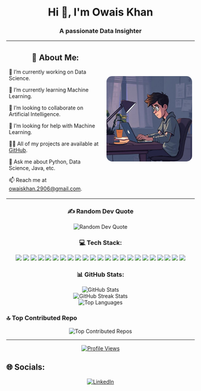<h1 align="center">Hi 👋, I'm Owais Khan</h1>
<h3 align="center">A passionate Data Insighter</h3>

<div align="center">
  <table>
    <tr>
      <td>
        <h2 align="center">💫 About Me:</h2>
        <p>🔭 I’m currently working on Data Science. </p>
        <p>🌱 I’m currently learning Machine Learning.</p>
        <p>👯 I’m looking to collaborate on Artificial Intelligence.     </p>
        <p>🤝 I’m looking for help with Machine Learning.</p>
        <p>👨‍💻 All of my projects are available at <a href="https://github.com/Owaiskhan-29">GitHub</a>.</p>
        <p>💬 Ask me about Python, Data Science, Java, etc.</p>
        <p>📫 Reach me at <a href="mailto:owaiskhan.2906@gmail.com">owaiskhan.2906@gmail.com</a>.</p>
      </td>
      <td>
        <img src="https://github.com/Owaiskhan-29/Owaiskhan-29/blob/main/569606d2-409b-465f-8f2d-6ef16edd71b1.jpeg?raw=true" alt="Coder Image" style="border-radius: 15px;">
      </td>
    </tr>
  </table>
</div>




<h3 align="center">✍️ Random Dev Quote</h3>
<div align="center">
  <img src="https://quotes-github-readme.vercel.app/api?type=horizontal&theme=tokyonight" alt="Random Dev Quote">
</div>

<h3 align="center"> 💻 Tech Stack:</h3>
<div align="center">
  <img src="https://img.shields.io/badge/python-3670A0?style=for-the-badge&logo=python&logoColor=ffdd54">
  <img src="https://img.shields.io/badge/java-%23ED8B00.svg?style=for-the-badge&logo=openjdk&logoColor=white">
  <img src="https://img.shields.io/badge/c++-%2300599C.svg?style=for-the-badge&logo=c%2B%2B&logoColor=white">
  <img src="https://img.shields.io/badge/AWS-%23FF9900.svg?style=for-the-badge&logo=amazon-aws&logoColor=white">
  <img src="https://img.shields.io/badge/opencv-%23white.svg?style=for-the-badge&logo=opencv&logoColor=white">
  <img src="https://img.shields.io/badge/django-%23092E20.svg?style=for-the-badge&logo=django&logoColor=white">
  <img src="https://img.shields.io/badge/snowflake-%2329B5E8.svg?style=for-the-badge&logo=snowflake&logoColor=white">
  <img src="https://img.shields.io/badge/flask-%23000.svg?style=for-the-badge&logo=flask&logoColor=white">
  <img src="https://img.shields.io/badge/firebase-a08021?style=for-the-badge&logo=firebase&logoColor=ffcd34">
  <img src="https://img.shields.io/badge/mysql-4479A1.svg?style=for-the-badge&logo=mysql&logoColor=white">
  <img src="https://img.shields.io/badge/MongoDB-%234ea94b.svg?style=for-the-badge&logo=mongodb&logoColor=white">
  <img src="https://img.shields.io/badge/Keras-%23D00000.svg?style=for-the-badge&logo=Keras&logoColor=white">
  <img src="https://img.shields.io/badge/Matplotlib-%23ffffff.svg?style=for-the-badge&logo=Matplotlib&logoColor=black">
  <img src="https://img.shields.io/badge/mlflow-%23d9ead3.svg?style=for-the-badge&logo=numpy&logoColor=blue">
  <img src="https://img.shields.io/badge/numpy-%23013243.svg?style=for-the-badge&logo=numpy&logoColor=white">
  <img src="https://img.shields.io/badge/pandas-%23150458.svg?style=for-the-badge&logo=pandas&logoColor=white">
  <img src="https://img.shields.io/badge/Plotly-%233F4F75.svg?style=for-the-badge&logo=plotly&logoColor=white">
  <img src="https://img.shields.io/badge/PyTorch-%23EE4C2C.svg?style=for-the-badge&logo=PyTorch&logoColor=white">
  <img src="https://img.shields.io/badge/scikit--learn-%23F7931E.svg?style=for-the-badge&logo=scikit-learn&logoColor=white">
  <img src="https://img.shields.io/badge/SciPy-%230C55A5.svg?style=for-the-badge&logo=scipy&logoColor=%white">
  <img src="https://img.shields.io/badge/TensorFlow-%23FF6F00.svg?style=for-the-badge&logo=TensorFlow&logoColor=white">
  <img src="https://img.shields.io/badge/git-%23F05033.svg?style=for-the-badge&logo=git&logoColor=white">
  <img src="https://img.shields.io/badge/github-%23121011.svg?style=for-the-badge&logo=github&logoColor=white">
</div>

<h3 align="center">📊 GitHub Stats:</h3>
<div align="center">
  <img src="https://github-readme-stats.vercel.app/api?username=Owaiskhan-29&theme=dark&hide_border=false&include_all_commits=false&count_private=false" alt="GitHub Stats"><br/>
  <img src="https://github-readme-streak-stats.herokuapp.com/?user=Owaiskhan-29&theme=dark&hide_border=false" alt="GitHub Streak Stats"><br/>
  <img src="https://github-readme-stats.vercel.app/api/top-langs/?username=Owaiskhan-29&theme=dark&hide_border=false&include_all_commits=false&count_private=false&layout=compact" alt="Top Languages">
</div>

### 🔝 Top Contributed Repo 
<div align="center">
  <img src="https://github-contributor-stats.vercel.app/api?username=Owaiskhan-29&limit=5&theme=dark&combine_all_yearly_contributions=true" alt="Top Contributed Repos">
</div>

---
<div align="center">
  <a href="https://visitcount.itsvg.in">
    <img src="https://visitcount.itsvg.in/api?id=Owaiskhan-29&icon=0&color=0" alt="Profile Views">
  </a>
</div>

## 🌐 Socials:
<div align="center">
  <a href="https://linkedin.com/in/www.linkedin.com/in/owais-khan-2906k/">
    <img src="https://img.shields.io/badge/LinkedIn-%230077B5.svg?logo=linkedin&logoColor=white" alt="LinkedIn">
  </a>
</div>
